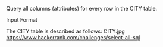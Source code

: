 Query all columns (attributes) for every row in the CITY table.

Input Format

The CITY table is described as follows: CITY.jpg
https://www.hackerrank.com/challenges/select-all-sql
